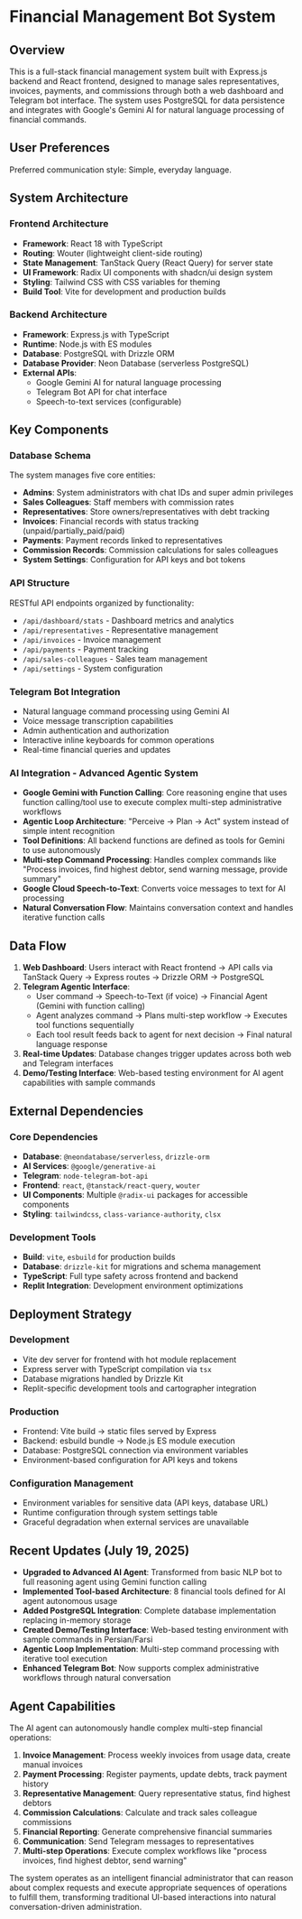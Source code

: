 # Financial Management Bot System

## Overview

This is a full-stack financial management system built with Express.js backend and React frontend, designed to manage sales representatives, invoices, payments, and commissions through both a web dashboard and Telegram bot interface. The system uses PostgreSQL for data persistence and integrates with Google's Gemini AI for natural language processing of financial commands.

## User Preferences

Preferred communication style: Simple, everyday language.

## System Architecture

### Frontend Architecture
- **Framework**: React 18 with TypeScript
- **Routing**: Wouter (lightweight client-side routing)
- **State Management**: TanStack Query (React Query) for server state
- **UI Framework**: Radix UI components with shadcn/ui design system
- **Styling**: Tailwind CSS with CSS variables for theming
- **Build Tool**: Vite for development and production builds

### Backend Architecture
- **Framework**: Express.js with TypeScript
- **Runtime**: Node.js with ES modules
- **Database**: PostgreSQL with Drizzle ORM
- **Database Provider**: Neon Database (serverless PostgreSQL)
- **External APIs**: 
  - Google Gemini AI for natural language processing
  - Telegram Bot API for chat interface
  - Speech-to-text services (configurable)

## Key Components

### Database Schema
The system manages five core entities:
- **Admins**: System administrators with chat IDs and super admin privileges
- **Sales Colleagues**: Staff members with commission rates
- **Representatives**: Store owners/representatives with debt tracking
- **Invoices**: Financial records with status tracking (unpaid/partially_paid/paid)
- **Payments**: Payment records linked to representatives
- **Commission Records**: Commission calculations for sales colleagues
- **System Settings**: Configuration for API keys and bot tokens

### API Structure
RESTful API endpoints organized by functionality:
- `/api/dashboard/stats` - Dashboard metrics and analytics
- `/api/representatives` - Representative management
- `/api/invoices` - Invoice management
- `/api/payments` - Payment tracking
- `/api/sales-colleagues` - Sales team management
- `/api/settings` - System configuration

### Telegram Bot Integration
- Natural language command processing using Gemini AI
- Voice message transcription capabilities
- Admin authentication and authorization
- Interactive inline keyboards for common operations
- Real-time financial queries and updates

### AI Integration - Advanced Agentic System
- **Google Gemini with Function Calling**: Core reasoning engine that uses function calling/tool use to execute complex multi-step administrative workflows
- **Agentic Loop Architecture**: "Perceive -> Plan -> Act" system instead of simple intent recognition
- **Tool Definitions**: All backend functions are defined as tools for Gemini to use autonomously
- **Multi-step Command Processing**: Handles complex commands like "Process invoices, find highest debtor, send warning message, provide summary"
- **Google Cloud Speech-to-Text**: Converts voice messages to text for AI processing
- **Natural Conversation Flow**: Maintains conversation context and handles iterative function calls

## Data Flow

1. **Web Dashboard**: Users interact with React frontend → API calls via TanStack Query → Express routes → Drizzle ORM → PostgreSQL
2. **Telegram Agentic Interface**: 
   - User command → Speech-to-Text (if voice) → Financial Agent (Gemini with function calling)
   - Agent analyzes command → Plans multi-step workflow → Executes tool functions sequentially
   - Each tool result feeds back to agent for next decision → Final natural language response
3. **Real-time Updates**: Database changes trigger updates across both web and Telegram interfaces
4. **Demo/Testing Interface**: Web-based testing environment for AI agent capabilities with sample commands

## External Dependencies

### Core Dependencies
- **Database**: `@neondatabase/serverless`, `drizzle-orm`
- **AI Services**: `@google/generative-ai`
- **Telegram**: `node-telegram-bot-api`
- **Frontend**: `react`, `@tanstack/react-query`, `wouter`
- **UI Components**: Multiple `@radix-ui` packages for accessible components
- **Styling**: `tailwindcss`, `class-variance-authority`, `clsx`

### Development Tools
- **Build**: `vite`, `esbuild` for production builds
- **Database**: `drizzle-kit` for migrations and schema management
- **TypeScript**: Full type safety across frontend and backend
- **Replit Integration**: Development environment optimizations

## Deployment Strategy

### Development
- Vite dev server for frontend with hot module replacement
- Express server with TypeScript compilation via `tsx`
- Database migrations handled by Drizzle Kit
- Replit-specific development tools and cartographer integration

### Production
- Frontend: Vite build → static files served by Express
- Backend: esbuild bundle → Node.js ES module execution
- Database: PostgreSQL connection via environment variables
- Environment-based configuration for API keys and tokens

### Configuration Management
- Environment variables for sensitive data (API keys, database URL)
- Runtime configuration through system settings table
- Graceful degradation when external services are unavailable

## Recent Updates (July 19, 2025)

- **Upgraded to Advanced AI Agent**: Transformed from basic NLP bot to full reasoning agent using Gemini function calling
- **Implemented Tool-based Architecture**: 8 financial tools defined for AI agent autonomous usage
- **Added PostgreSQL Integration**: Complete database implementation replacing in-memory storage
- **Created Demo/Testing Interface**: Web-based testing environment with sample commands in Persian/Farsi
- **Agentic Loop Implementation**: Multi-step command processing with iterative tool execution
- **Enhanced Telegram Bot**: Now supports complex administrative workflows through natural conversation

## Agent Capabilities

The AI agent can autonomously handle complex multi-step financial operations:

1. **Invoice Management**: Process weekly invoices from usage data, create manual invoices
2. **Payment Processing**: Register payments, update debts, track payment history
3. **Representative Management**: Query representative status, find highest debtors
4. **Commission Calculations**: Calculate and track sales colleague commissions
5. **Financial Reporting**: Generate comprehensive financial summaries
6. **Communication**: Send Telegram messages to representatives
7. **Multi-step Operations**: Execute complex workflows like "process invoices, find highest debtor, send warning"

The system operates as an intelligent financial administrator that can reason about complex requests and execute appropriate sequences of operations to fulfill them, transforming traditional UI-based interactions into natural conversation-driven administration.